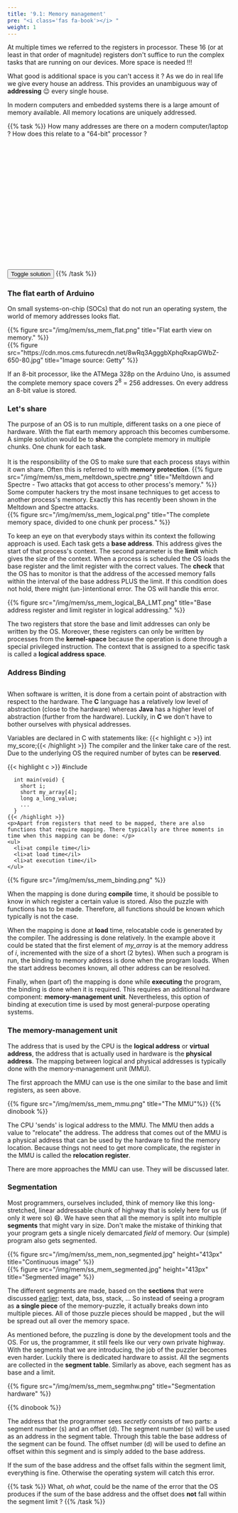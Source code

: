 ```yaml
---
title: '9.1: Memory management'
pre: "<i class='fas fa-book'></i> "
weight: 1
---
```


At multiple times we referred to the registers in processor. These 16 (or at least in that order of magnitude) registers don't suffice to run the complex tasks that are running on our devices. More space is needed !!!

What good is additional space is you can't access it ? As we do in real life we give every house an address. This provides an unambiguous way of **addressing** :wink: every single house.

In modern computers and embedded systems there is a large amount of memory available. All memory locations are uniquely addressed. 

{{% task %}}
How many addresses are there on a modern computer/laptop ? How does this relate to a "64-bit" processor ?
<br/>
<br/>
<div class="solution" id="div_q811" style="visibility: hidden">
  <b>Answer:</b><br/>
  <p>
    The processor of a modern computer is often referred to as a **64-bit** processor. While this number reflects the internal bus size, typically it also implies that the address bus is 64 bits wide.<br/>
    The number of available addresses hence is 2<sup>64</sup>. If we assume a binary order of magnitude, that comes down to 2<sup>24+10+10+10+10</sup> addresses, or 2<sup>24</sup> terabyte or **16 exabyte**.
  </p>
  <br/>
  <p>
    For the sake of correctness, this should be 16 exbibyte. Similarly, 1024 bits is officially a kibibyte, where we typically call this a kilobyte. More information on this can be found on [Wikipedia](https://en.wikipedia.org/wiki/Kibibyte).
  </p>
</div>

<input value="Toggle solution" type="button" style="margin: 0 auto;" onclick="toggleAnswer('q811', 1)"/>
{{% /task %}}

### The flat earth of Arduino

On small systems-on-chip (SOCs) that do not run an operating system, the world of memory addresses looks flat.

<div class="multicolumn">
  <div class="column">
    {{% figure src="/img/mem/ss_mem_flat.png" title="Flat earth view on memory." %}}
  </div>
  <div class="column">
    {{% figure src="https://cdn.mos.cms.futurecdn.net/8wRq3AgggbXphqRxapGWbZ-650-80.jpg" title="Image source: Getty" %}}
  </div>
</div>

If an 8-bit processor, like the ATMega 328p on the Arduino Uno, is assumed the complete memory space covers 2<sup>8</sup> = 256 addresses. On every address an 8-bit value is stored.

### Let's share

<div class="multicolumn">
  <div class="column">
    The purpose of an OS is to run multiple, different tasks on a one piece of hardware. With the flat earth memory approach this becomes cumbersome. A simple solution would be to <b>share</b> the complete memory in multiple chunks. One chunk for each task. 
    <br/>
    <br/>
    It is the responsibility of the OS to make sure that each process stays within it own share. Often this is referred to with <b>memory protection</b>.
    {{% figure src="/img/mem/ss_mem_meltdown_spectre.png" title="Meltdown and Spectre - Two attacks that got access to other process's memory." %}}
    <br/>
    Some computer hackers try the most insane techniques to get access to another process's memory. Exactly this has recently been shown in the Meltdown and Spectre attacks. 
  </div>
  <div class="column">
    {{% figure src="/img/mem/ss_mem_logical.png" title="The complete memory space, divided to one chunk per process." %}}
  </div>
</div>

To keep an eye on that everybody stays within its context the following approach is used. Each task gets a **base address**. This address gives the start of that process's context. The second parameter is the **limit** which gives the size of the context. When a process is scheduled the OS loads the base register and the limit register with the correct values. The **check** that the OS has to monitor is that the address of the accessed memory falls within the interval of the base address PLUS the limit. If this condition does not hold, there might (un-)intentional error. The OS will handle this error.

{{% figure src="/img/mem/ss_mem_logical_BA_LMT.png" title="Base address register and limit register in logical addressing." %}}


The two registers that store the base and limit addresses can only be written by the OS. Moreover, these registers can only be written by processes from the **kernel-space** because the operation is done through a special privileged instruction. The context that is assigned to a specific task is called a **logical address space**.


### Address Binding

<div class="multicolumn">
  <div class="column">
    <p>When software is written, it is done from a certain point of abstraction with respect to the hardware. The <b>C</b> language has a relatively low level of abstraction (close to the hardware) whereas <b>Java</b> has a higher level of abstraction (further from the hardware). Luckily, in <b>C</b> we don't have to bother ourselves with physical addresses.</p>
    <p>Variables are declared in C with statements like: {{< highlight c >}}      int my_score;{{< /highlight >}} The compiler and the linker take care of the rest. Due to the underlying OS the required number of bytes can be <b>reserved</b>.</p>
    {{< highlight c >}}
      #include <stdio.h>

      int main(void) {
        short i;
        short my_array[4];
        long a_long_value;
        ...
      }
    {{< /highlight >}}
    <p>Apart from registers that need to be mapped, there are also functions that require mapping. There typically are three moments in time when this mapping can be done: </p>
    <ul>
      <li>at compile time</li>
      <li>at load time</il>
      <li>at execution time</il>
    </ul>
  </div>
  <div class="column">
    {{% figure src="/img/mem/ss_mem_binding.png" %}}

  </div>
</div>

When the mapping is done during **compile** time, it should be possible to know in which register a certain value is stored. Also the puzzle with functions has to be made. Therefore, all functions should be known which typically is not the case.

When the mapping is done at **load** time, relocatable code is generated by the compiler. The addressing is done relatively. In the example above it could be stated that the first element of *my_array* is at the memory address of *i*, incremented with the size of a short (2 bytes). When such a program is run, the binding to memory address is done when the program loads. When the start address becomes known, all other address can be resolved.

Finally, when (part of) the mapping is done while **executing** the program, the binding is done when it is required. This requires an additional hardware component: **memory-management unit**. Nevertheless, this option of binding at execution time is used by most general-purpose operating systems.


### The memory-management unit

The address that is used by the CPU is the **logical address** or **virtual address**, the address that is actually used in hardware is the **physical address**. The mapping between logical and physical addresses is typically done with the memory-management unit (MMU). 

The first approach the MMU can use is the one similar to the base and limit registers, as seen above.

{{% figure src="/img/mem/ss_mem_mmu.png" title="The MMU"%}}
{{% dinobook %}}

The CPU 'sends' is logical address to the MMU. The MMU then adds a value to "relocate" the address. The address that comes out of the MMU is a physical address that can be used by the hardware to find the memory location. Because things not need to get more complicate, the register in the MMU is called the **relocation register**.

There are more approaches the MMU can use. They will be discussed later.

### Segmentation

Most programmers, ourselves included, think of memory like this long-stretched, linear addressable chunk of highway that is solely here for us (if only it were so) :smile:. We have seen that all the memory is split into multiple **segments** that might vary in size. Don't make the mistake of thinking that your program gets a single nicely demarcated *field* of memory. Our (simple) program also gets segmented.

<div class="multicolumn">
  <div>
    {{% figure src="/img/mem/ss_mem_non_segmented.jpg" height="413px" title="Continuous image" %}}
  </div>

  <div>
    {{% figure src="/img/mem/ss_mem_segmented.jpg" height="413px" title="Segmented image" %}}
  </div>
</div>

The different segments are made, based on the **sections** that were discussed [earlier](http://localhost:1313/osc-course/ch8-stack/stackvsheap/#program-memory): text, data, bss, stack, ... So instead of seeing a program as **a single piece** of the memory-puzzle, it actually breaks down into multiple pieces. All of those puzzle pieces should be mapped , but the will be spread out all over the memory space.

As mentioned before, the puzzling is done by the development tools and the OS. For us, the programmer, it still feels like our very own private highway. With the segments that we are introducing, the job of the puzzler becomes even harder. Luckily there is dedicated hardware to assist. All the segments are collected in the **segment table**. Similarly as above, each segment has as base and a limit. 

{{% figure src="/img/mem/ss_mem_segmhw.png" title="Segmentation hardware" %}}

{{% dinobook %}}


The address that the programmer sees *secretly* consists of two parts: a segment number (s) and an offset (d). The segment number (s) will be used as an address in the segment table. Through this table the base address of the segment can be found. The offset number (d) will be used to define an offset within this segment and is simply added to the base address.

If the sum of the base address and the offset falls within the segment limit, everything is fine. Otherwise the operating system will catch this error.

{{% task %}}
What, *oh what*, could be the name of the error that the OS produces if the sum of the base address and the offset does **not** fall within the segment limit ?
{{% /task %}}

